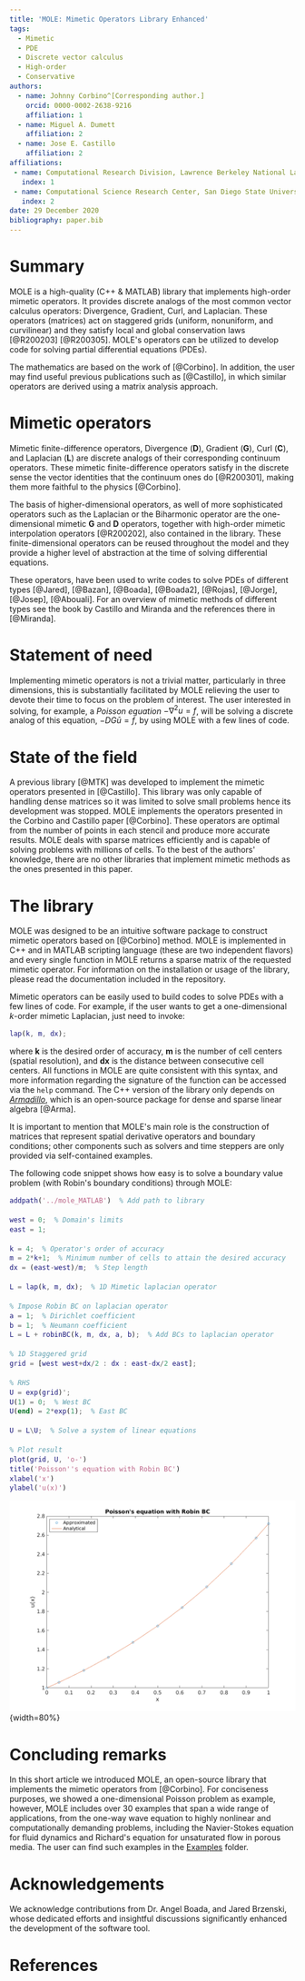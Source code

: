 ```yaml
---
title: 'MOLE: Mimetic Operators Library Enhanced'
tags:
  - Mimetic
  - PDE
  - Discrete vector calculus
  - High-order
  - Conservative
authors:
  - name: Johnny Corbino^[Corresponding author.]
    orcid: 0000-0002-2638-9216
    affiliation: 1
  - name: Miguel A. Dumett
    affiliation: 2
  - name: Jose E. Castillo
    affiliation: 2
affiliations:
 - name: Computational Research Division, Lawrence Berkeley National Laboratory, Berkeley, California, 94720.
   index: 1
 - name: Computational Science Research Center, San Diego State University, 5500 Campanile Dr, San Diego, California, 92182.
   index: 2
date: 29 December 2020
bibliography: paper.bib
---
```


# Summary

MOLE is a high-quality (C++ & MATLAB) library that implements high-order mimetic operators. It provides discrete analogs of the most common vector calculus operators: Divergence, Gradient, Curl, and Laplacian. These operators (matrices) act on staggered grids (uniform, nonuniform, and curvilinear) and they satisfy local and global conservation laws [@R200203] [@R200305]. MOLE's operators can be utilized to develop code for solving partial differential equations (PDEs).

The mathematics are based on the work of [@Corbino]. In addition, the user may find useful previous publications such as [@Castillo], in which similar operators are derived using a matrix analysis approach.

# Mimetic operators

Mimetic finite-difference operators, Divergence (**D**), Gradient (**G**), Curl (**C**), and Laplacian (**L**) are discrete analogs of their corresponding continuum operators. These mimetic finite-difference operators satisfy in the discrete sense the vector identities that the continuum ones do [@R200301], making them more faithful to the physics [@Corbino].

The basis of higher-dimensional operators, as well of more sophisticated operators such as the Laplacian or the Biharmonic operator are the one-dimensional mimetic **G** and **D** operators, together with high-order mimetic interpolation operators [@R200202], also contained in the library. These finite-dimensional operators can be reused throughout the model and they provide a higher level of abstraction at the time of solving differential equations.

These operators, have been used to write codes to solve PDEs of different types [@Jared], [@Bazan], [@Boada], [@Boada2], [@Rojas], [@Jorge], [@Josep], [@Abouali]. For an overview of mimetic methods of different types see the book by Castillo and Miranda and the references there in [@Miranda].

# Statement of need

Implementing mimetic operators is not a trivial matter, particularly in three dimensions, this is substantially facilitated by MOLE relieving the user to devote their time to focus on the problem of interest. The user interested in solving, for example, a _Poisson equation_  $-\nabla^2 u = f$, will be solving a discrete analog of this equation, $-DG\bar{u} = \bar{f}$, by using MOLE with a few lines of code.

# State of the field

A previous library [@MTK] was developed to implement the mimetic operators presented in [@Castillo]. This library was only capable of handling dense matrices so it was limited to solve small problems hence its development was stopped. MOLE implements the operators presented in the Corbino and Castillo paper [@Corbino]. These  operators are optimal from the number of points in each stencil and produce more accurate results. MOLE deals with sparse matrices efficiently and is capable of solving problems with millions of cells. To the best of the authors' knowledge, there are no other libraries that implement mimetic methods as the ones presented in this paper.

# The library

MOLE was designed to be an intuitive software package to construct mimetic operators based on [@Corbino] method. MOLE is implemented in C++ and in MATLAB scripting language (these are two independent flavors) and every single function in MOLE returns a sparse matrix of the requested mimetic operator. For information on the installation or usage of the library, please read the documentation included in the repository.

Mimetic operators can be easily used to build codes to solve PDEs with a few lines of code. For example, if the user wants to get a one-dimensional *k*-order mimetic Laplacian, just need to invoke:
```matlab
lap(k, m, dx);
```
where **k** is the desired order of accuracy, **m** is the number of cell centers (spatial resolution), and **dx** is the distance between consecutive cell centers. All functions in MOLE are quite consistent with this syntax, and more information regarding the signature of the function can be accessed via the ```help``` command. The C++ version of the library only depends on [*Armadillo*](http://arma.sourceforge.net/), which is an open-source package for dense and sparse linear algebra [@Arma].

It is important to mention that MOLE's main role is the construction of matrices that represent spatial derivative operators and boundary conditions; other components such as solvers and time steppers are only provided via self-contained examples.

The following code snippet shows how easy is to solve a boundary value problem (with Robin's boundary conditions) through MOLE:
```matlab
addpath('../mole_MATLAB')  % Add path to library

west = 0;  % Domain's limits
east = 1;

k = 4;  % Operator's order of accuracy
m = 2*k+1;  % Minimum number of cells to attain the desired accuracy
dx = (east-west)/m;  % Step length

L = lap(k, m, dx);  % 1D Mimetic laplacian operator

% Impose Robin BC on laplacian operator
a = 1;  % Dirichlet coefficient
b = 1;  % Neumann coefficient
L = L + robinBC(k, m, dx, a, b);  % Add BCs to laplacian operator

% 1D Staggered grid
grid = [west west+dx/2 : dx : east-dx/2 east];

% RHS
U = exp(grid)';
U(1) = 0;  % West BC
U(end) = 2*exp(1);  % East BC

U = L\U;  % Solve a system of linear equations

% Plot result
plot(grid, U, 'o-')
title('Poisson''s equation with Robin BC')
xlabel('x')
ylabel('u(x)')
```

![Solution to BVP using *k=4* and *m=9*.](fig1.png){width=80%}

# Concluding remarks

In this short article we introduced MOLE, an open-source library that implements the mimetic operators from [@Corbino]. For conciseness purposes, we showed a one-dimensional Poisson problem as example, however, MOLE includes over 30 examples that span a wide range of applications, from the one-way wave equation to highly nonlinear and computationally demanding problems, including the Navier-Stokes equation for fluid dynamics and Richard's equation for unsaturated flow in porous media. The user can find such examples in the [Examples](https://github.com/jcorbino/mole/blob/master/examples_MATLAB) folder.

# Acknowledgements

We acknowledge contributions from Dr. Angel Boada, and Jared Brzenski, whose dedicated efforts and insightful discussions significantly enhanced the development of the software tool.

# References
